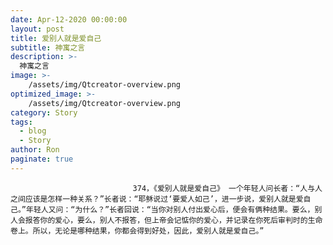 ```yaml
---
date: Apr-12-2020 00:00:00
layout: post
title: 爱别人就是爱自己
subtitle: 神寓之言
description: >-
  神寓之言
image: >-
    /assets/img/Qtcreator-overview.png
optimized_image: >-
    /assets/img/Qtcreator-overview.png
category: Story
tags:
  - blog
  - Story
author: Ron
paginate: true
---
```


							　　374，《爱别人就是爱自己》 一个年轻人问长者：“人与人之间应该是怎样一种关系？”长者说：“耶稣说过‘要爱人如己’，进一步说，爱别人就是爱自己。”年轻人又问：“为什么？”长者回说：“当你对别人付出爱心后，便会有俩种结果。要么，别人会报答你的爱心，要么，别人不报答，但上帝会记惦你的爱心，并记录在你死后审判时的生命卷上。所以，无论是哪种结果，你都会得到好处，因此，爱别人就是爱自己。”
							
							
						